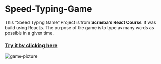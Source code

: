 # Speed-Typing-Game

This "Speed Typing Game" Project is from **Scrimba's React Course**. It was build using Reactjs.
The purpose of the game is to type as many words as possible in a given time.

### [Try it by clicking here](https://jonathandalien.github.io/Speed-Typing-Game/)

![game-picture](https://i.imgur.com/yDXpcjO.jpg)


